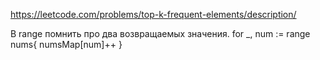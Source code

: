 https://leetcode.com/problems/top-k-frequent-elements/description/


В range помнить про два возвращаемых значения.
    for _, num := range nums{
        numsMap[num]++
    }
    